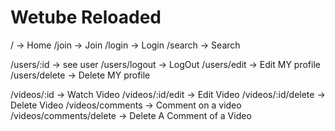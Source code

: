# Wetube Reloaded

/ -> Home
/join -> Join
/login -> Login
/search -> Search

/users/:id -> see user
/users/logout -> LogOut
/users/edit -> Edit MY profile
/users/delete -> Delete MY profile

/videos/:id -> Watch Video
/videos/:id/edit -> Edit Video
/videos/:id/delete -> Delete Video
/videos/comments -> Comment on a video
/videos/comments/delete -> Delete A Comment of a Video